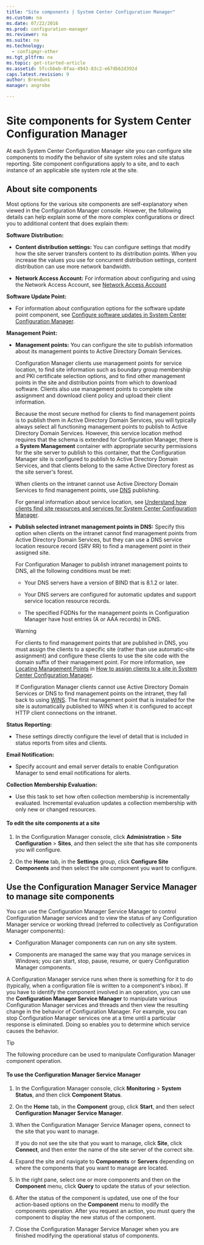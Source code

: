 ```yaml
---
title: "Site components | System Center Configuration Manager"
ms.custom: na
ms.date: 07/22/2016
ms.prod: configuration-manager
ms.reviewer: na
ms.suite: na
ms.technology:
  - configmgr-other
ms.tgt_pltfrm: na
ms.topic: get-started-article
ms.assetid: 5fccbbeb-0faa-4943-83c2-e67db62d392d
caps.latest.revision: 9
author: Brendunsmanager: angrobe

---
```

# Site components for System Center Configuration Manager
At each System Center Configuration Manager site you can configure site components to modify the behavior of site system roles and site status reporting. Site component configurations apply to a site, and to each instance of an applicable site system role at the  site.  

## About site components  
 Most options for the various site components are self-explanatory when viewed in the Configuration Manager console. However, the following details can help explain some of the more complex configurations or direct you to additional content that does explain them:  

**Software Distribution:**  

-   **Content distribution settings:**  You can configure settings that modify how the site server transfers content to its distribution points. When you increase the values you use for concurrent distribution settings, content distribution can use more network bandwidth.  

-   **Network Access Account:**  For information about configuring and using the Network Access Account, see [Network Access Account](../../../../core/plan-design/hierarchy/manage-accounts-to-access-content.md#bkmk_NAA)  

**Software Update Point:**  

-   For information about  configuration options for the software update point component, see [Configure software updates in System Center Configuration Manager](../../../../sup/deploy-use/configure-software-updates.md).  

**Management  Point:**  

-   **Management points:** You can configure the site to publish information about its management points to Active Directory Domain Services.  

     Configuration Manager clients use management points for service location,  to find site information such as boundary group membership and PKI certificate selection options, and to find other management points in the site and distribution points from which to download software. Clients also use management points to complete site assignment and download client policy and upload their client information.  

     Because the most secure method for clients to find management points is to publish them in Active Directory Domain Services, you will typically always select all functioning management points to publish to Active Directory Domain Services. However, this service location method requires that the schema is extended for Configuration Manager, there is a **System Management** container with appropriate security permissions for the site server to publish to this container, that the Configuration Manager site is configured to publish to Active Directory Domain Services, and that clients belong to the same Active Directory forest as the site server's forest.  

     When clients on the intranet cannot use Active Directory Domain Services to find management points, use [DNS](../../../../core/plan-design/hierarchy/understand-how-clients-find-site-resources-and-services.md#bkmk_dns) publishing.  

     For general information about service location, see [Understand how clients find site resources and services for System Center Configuration Manager](../../../../core/plan-design/hierarchy/understand-how-clients-find-site-resources-and-services.md).  

-   **Publish selected intranet management points in DNS:** Specify this option when clients on the intranet cannot find management points from Active Directory Domain Services, but they can use a DNS service location resource record (SRV RR) to find a management point in their assigned site.  

    For Configuration Manager to publish intranet management points to DNS, all the following conditions must be met:  

    -   Your DNS servers have a version of BIND that is 8.1.2 or later.  

    -   Your DNS servers are configured for automatic updates and support service location resource records.  

    -   The specified FQDNs for the management points in Configuration Manager have host entries (A or AAA records) in DNS.  

    > [!WARNING]  
    >  For clients to find management points that are published in DNS, you must assign the clients to a specific site (rather than use automatic-site assignment) and configure these clients to use the site code with the domain suffix of their management point. For more information, see  [Locating Management Points](../../../../core/clients/deploy/assign-clients-to-a-site.md#BKMK_LocatingMPs) in [How to assign clients to a site in System Center Configuration Manager](../../../../core/clients/deploy/assign-clients-to-a-site.md).  

     If Configuration Manager clients cannot use Active Directory Domain Services or DNS to find management points on the intranet, they fall back to using [WINS](../../../../core/plan-design/hierarchy/understand-how-clients-find-site-resources-and-services.md#bkmk_wins). The first management point that is installed for the site is automatically published to WINS when it is configured to accept HTTP client connections on the intranet.  

**Status Reporting:**  

-   These settings directly configure the level of detail that is included in status reports from sites and clients.  

**Email Notification:**  

-   Specify account and email server details to enable Configuration Manager to send email notifications for alerts.  

**Collection Membership Evaluation:**  

-   Use this task to set how often collection membership is incrementally evaluated. Incremental evaluation updates a collection membership with only new or changed resources.  

#### To edit the site components at a site  

1.  In the Configuration Manager console, click **Administration** > **Site Configuration** > **Sites**, and then select the site that has site components you will configure.  

2.  On the **Home** tab, in the **Settings** group, click **Configure Site Components** and then select the site component you want to configure.  

##  <a name="BKMK_ServiceMgr"></a> Use the Configuration Manager Service Manager to manage site components  
You can use the Configuration Manager Service Manager to control Configuration Manager services and to view the status of any Configuration Manager service or working  thread (referred to collectively as Configuration Manager components):  

-   Configuration Manager components can run on any site system.  

-   Components are managed the same way that you manage services in Windows; you can start, stop, pause, resume, or query Configuration Manager components.  

A Configuration Manager service runs when there is something for it to do (typically, when a configuration file is written to a component's inbox). If you have to identify the component involved in an operation, you can use the **Configuration Manager Service Manager** to manipulate various Configuration Manager services and threads and then view the resulting change in the behavior of Configuration Manager. For example, you can stop Configuration Manager services one at a time until a particular response is eliminated. Doing so enables you to determine which service causes the behavior.  

> [!TIP]  
>  The following procedure can be used to manipulate Configuration Manager component operation.  

#### To use the Configuration Manager Service Manager  

1.  In the Configuration Manager console, click **Monitoring** >  **System Status**, and then click **Component Status**.  

2.  On the **Home** tab, in the **Component** group, click **Start**, and then select **Configuration Manager Service Manager**.  

3.  When the Configuration Manager Service Manager opens, connect to the site that you want to manage.  

     If you do not see the site that you want to manage, click **Site**, click **Connect**, and then enter the name of the site server of the correct site.  

4.  Expand the site and navigate to **Components** or **Servers** depending on where the components that you want to manage are located.  

5.  In the right pane, select one or more components and then on the **Component** menu, click **Query** to update the status of your selection.  

6.  After the status of the component is updated, use one of the four action-based options on the **Component** menu to modify the components operation. After you request an action, you must query the component to display the new status of the component.  

7.  Close the Configuration Manager Service Manager when you are finished modifying the operational status of components.  
